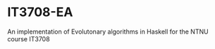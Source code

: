 IT3708-EA
=========

An implementation of Evolutonary algorithms in Haskell for the NTNU course IT3708